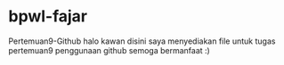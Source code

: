 # bpwl-fajar
Pertemuan9-Github
halo kawan disini saya menyediakan file untuk tugas pertemuan9 penggunaan github
semoga bermanfaat :)
